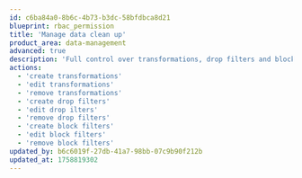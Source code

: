 ```yaml
---
id: c6ba84a0-8b6c-4b73-b3dc-58bfdbca8d21
blueprint: rbac_permission
title: 'Manage data clean up'
product_area: data-management
advanced: true
description: 'Full control over transformations, drop filters and block filters'
actions:
  - 'create transformations'
  - 'edit transformations'
  - 'remove transformations'
  - 'create drop filters'
  - 'edit drop ilters'
  - 'remove drop filters'
  - 'create block filters'
  - 'edit block filters'
  - 'remove block filters'
updated_by: b6c6019f-27db-41a7-98bb-07c9b90f212b
updated_at: 1758819302
---
```

